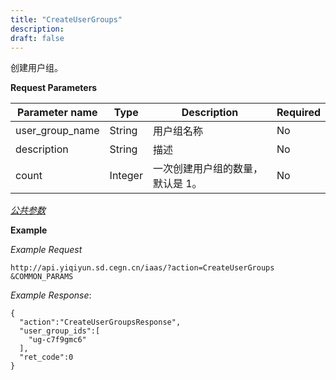 ```yaml
---
title: "CreateUserGroups"
description: 
draft: false
---
```




创建用户组。

**Request Parameters**

| Parameter name | Type | Description | Required |
| --- | --- | --- | --- |
| user_group_name | String | 用户组名称 | No |
| description | String | 描述 | No |
| count | Integer | 一次创建用户组的数量，默认是 1。 | No |

[_公共参数_](../../../parameters/)

**Example**

_Example Request_

```
http://api.yiqiyun.sd.cegn.cn/iaas/?action=CreateUserGroups
&COMMON_PARAMS
```

_Example Response_:

```
{
  "action":"CreateUserGroupsResponse",
  "user_group_ids":[
    "ug-c7f9gmc6"
  ],
  "ret_code":0
}
```
